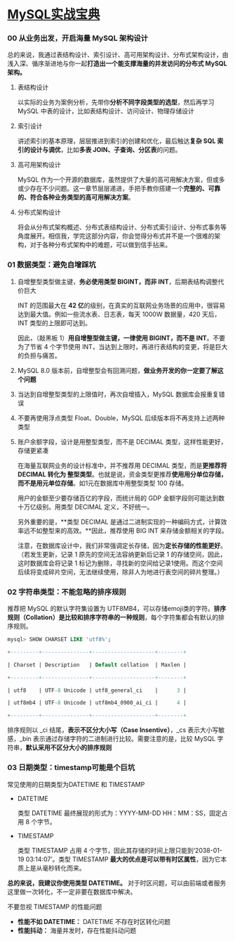 # [MySQL实战宝典](https://github.com/debugzhao/geek-time/blob/main/book/%E4%B8%93%E6%A0%8F/MySQL%E5%AE%9E%E6%88%98%E5%AE%9D%E5%85%B8/00%20%E5%BC%80%E7%AF%87%E8%AF%8D%20%20%E4%BB%8E%E4%B8%9A%E5%8A%A1%E5%87%BA%E5%8F%91%EF%BC%8C%E5%BC%80%E5%90%AF%E6%B5%B7%E9%87%8F%20MySQL%20%E6%9E%B6%E6%9E%84%E8%AE%BE%E8%AE%A1.md)

### 00 从业务出发，开启海量 MySQL 架构设计

总的来说，我通过表结构设计、索引设计、高可用架构设计、分布式架构设计，由浅入深、循序渐进地与你一起**打造出一个能支撑海量的并发访问的分布式 MySQL 架构。**

1. 表结构设计

   以实际的业务为案例分析，先带你**分析不同字段类型的选型**，然后再学习 MySQL 中表的设计，比如表结构设计、访问设计、物理存储设计

2. 索引设计

   讲述索引的基本原理，层层推进到索引的创建和优化，最后触达**复杂 SQL 索引的设计与调优**，比如**多表 JOIN、子查询、分区表**的问题。

3. 高可用架构设计

   MySQL 作为一个开源的数据库，虽然提供了大量的高可用解决方案，但或多或少存在不少问题。这一章节层层递进，手把手教你搭建一个**完整的、可靠的、符合各种业务类型的高可用解决方案**。

4. 分布式架构设计

   将会从分布式架构概述、分布式表结构设计、分布式索引设计、分布式事务等角度展开。相信我，学完这部分内容，你会觉得分布式并不是一个很难的架构，对于各种分布式架构中的难题，可以做到信手拈来。

### 01 数据类型：避免自增踩坑

1. 自增整型类型做主键，**务必使用类型 BIGINT，而非 INT**，后期表结构调整代价巨大

   INT 的范围最大在 **42 亿**的级别，在真实的互联网业务场景的应用中，很容易达到最大值。例如一些流水表、日志表，每天 1000W 数据量，420 天后，INT 类型的上限即可达到。

   因此，（敲黑板 1）**用自增整型做主键，一律使用 BIGINT，而不是 INT**。不要为了节省 4 个字节使用 INT，当达到上限时，再进行表结构的变更，将是巨大的负担与痛苦。

2. MySQL 8.0 版本前，自增整型会有回溯问题，**做业务开发的你一定要了解这个问题**

3. 当达到自增整型类型的上限值时，再次自增插入，MySQL 数据库会报重复错误

4. 不要再使用浮点类型 Float、Double，MySQL 后续版本将不再支持上述两种类型

5. 账户余额字段，设计是用整型类型，而不是 DECIMAL 类型，这样性能更好，存储更紧凑

   在海量互联网业务的设计标准中，并不推荐用 DECIMAL 类型，而是**更推荐将 DECIMAL 转化为 整型类型**。也就是说，资金类型更推荐**使用用分单位存储，而不是用元单位存储**。如1元在数据库中用整型类型 100 存储。

   用户的金额至少要存储百亿的字段，而统计局的 GDP 金额字段则可能达到数十万亿级别。用类型 DECIMAL 定义，不好统一。

   另外重要的是，**类型 DECIMAL 是通过二进制实现的一种编码方式，计算效率远不如整型来的高效。**因此，推荐使用 BIG INT 来存储金额相关的字段。

   注意，在数据库设计中，我们非常强调定长存储，因为**定长存储的性能更好**。（若发生更新，记录 1 原先的空间无法容纳更新后记录 1 的存储空间，因此，这时数据库会将记录 1 标记为删除，寻找新的空间给记录1使用。而这个空间后续将变成碎片空间，无法继续使用，除非人为地进行表空间的碎片整理。）

###  02 字符串类型：不能忽略的排序规则

推荐把 MySQL 的默认字符集设置为 UTF8MB4，可以存储emoji类的字符。**排序规则（Collation）是比较和排序字符串的一种规则**，每个字符集都会有默认的排序规则。

```sql
mysql> SHOW CHARSET LIKE 'utf8%';

+---------+---------------+--------------------+--------+

| Charset | Description   | Default collation  | Maxlen |

+---------+---------------+--------------------+--------+

| utf8    | UTF-8 Unicode | utf8_general_ci    |      3 |

| utf8mb4 | UTF-8 Unicode | utf8mb4_0900_ai_ci |      4 |

+---------+---------------+--------------------+--------+
```

排序规则以 _ci 结尾，**表示不区分大小写（Case Insentive）**，_cs 表示大小写敏感，_bin 表示通过存储字符的二进制进行比较。需要注意的是，比较 MySQL 字符串，**默认采用不区分大小的排序规则**

### 03 日期类型：timestamp可能是个巨坑

常见使用的日期类型为DATETIME 和 TIMESTAMP

- DATETIME 

  类型 DATETIME 最终展现的形式为：YYYY-MM-DD HH：MM：SS，固定占用 8 个字节。

- TIMESTAMP

  类型 TIMESTAMP 占用 4 个字节，因此其存储的时间上限只能到‘2038-01-19 03:14:07’。类型 TIMESTAMP **最大的优点是可以带有时区属性**，因为它本质上是从毫秒转化而来。

**总的来说，我建议你使用类型 DATETIME。** 对于时区问题，可以由前端或者服务这里做一次转化，不一定非要在数据库中解决。

不要忽视 TIMESTAMP 的性能问题

- **性能不如 DATETIME：** DATETIME 不存在时区转化问题
- **性能抖动：** 海量并发时，存在性能抖动问题
